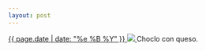 ```yaml
---
layout: post
---
```


<p>
  <a href="/188">
    <time>{{ page.date | date: "%e %B %Y" }}</time>
    <img src="{{ site.assets_url }}/188.jpg">
  </a>
  Choclo con queso.
</p>
